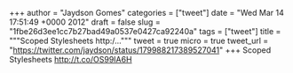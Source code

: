 
+++
author = "Jaydson Gomes"
categories = ["tweet"]
date = "Wed Mar 14 17:51:49 +0000 2012"
draft = false
slug = "1fbe26d3ee1cc7b27bad49a0537e0427ca92240a"
tags = ["tweet"]
title = """Scoped Stylesheets http:/..."""
tweet = true
micro = true
tweet_url = "https://twitter.com/jaydson/status/179988217389527041"
+++
Scoped Stylesheets http://t.co/OS99IA6H
